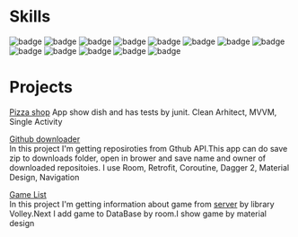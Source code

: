 # Skills 
![badge](https://img.shields.io/badge/java-orange)
![badge](https://img.shields.io/badge/kotlin-orange)
![badge](https://img.shields.io/badge/coroutine-orange)
![badge](https://img.shields.io/badge/retrofit-orange)
![badge](https://img.shields.io/badge/room-orange)
![badge](https://img.shields.io/badge/dagger_2-orange)
![badge](https://img.shields.io/badge/junit-orange)
![badge](https://img.shields.io/badge/clean_arhitect-orange)
![badge](https://img.shields.io/badge/MVVM-orange)
![badge](https://img.shields.io/badge/material_design-orange)
![badge](https://img.shields.io/badge/rest-orange)
![badge](https://img.shields.io/badge/git-orange)
![badge](https://img.shields.io/badge/gradle-orange)

# Projects

[Pizza shop](https://github.com/3REAPER/pizza-shop)
App show dish and has tests by junit. Clean Arhitect, MVVM, Single Activity  

[Github downloader](https://github.com/3REAPER/github-downloader)  
In this project I'm getting reposiroties from Gthub API.This app can do save zip to downloads folder, open in brower and save name and owner of downloaded repositoies.
I use Room, Retrofit, Coroutine, Dagger 2, Material Design, Navigation

[Game List](https://github.com/3REAPER/gameList)  
In this project I'm getting information about game from [server](https://github.com/3REAPER/server) by library Volley.Next I add game to DataBase  by room.I show game by material design 
